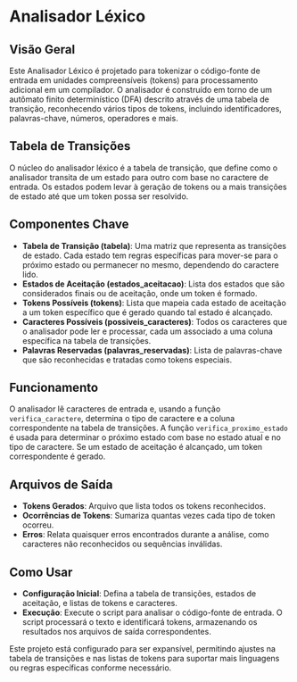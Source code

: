 # Analisador Léxico

## Visão Geral
Este Analisador Léxico é projetado para tokenizar o código-fonte de entrada em unidades compreensíveis (tokens) para processamento adicional em um compilador. O analisador é construído em torno de um autômato finito determinístico (DFA) descrito através de uma tabela de transição, reconhecendo vários tipos de tokens, incluindo identificadores, palavras-chave, números, operadores e mais.

## Tabela de Transições
O núcleo do analisador léxico é a tabela de transição, que define como o analisador transita de um estado para outro com base no caractere de entrada. Os estados podem levar à geração de tokens ou a mais transições de estado até que um token possa ser resolvido.

## Componentes Chave
- **Tabela de Transição (tabela)**: Uma matriz que representa as transições de estado. Cada estado tem regras específicas para mover-se para o próximo estado ou permanecer no mesmo, dependendo do caractere lido.
- **Estados de Aceitação (estados_aceitacao)**: Lista dos estados que são considerados finais ou de aceitação, onde um token é formado.
- **Tokens Possíveis (tokens)**: Lista que mapeia cada estado de aceitação a um token específico que é gerado quando tal estado é alcançado.
- **Caracteres Possíveis (possiveis_caracteres)**: Todos os caracteres que o analisador pode ler e processar, cada um associado a uma coluna específica na tabela de transições.
- **Palavras Reservadas (palavras_reservadas)**: Lista de palavras-chave que são reconhecidas e tratadas como tokens especiais.

## Funcionamento
O analisador lê caracteres de entrada e, usando a função `verifica_caractere`, determina o tipo de caractere e a coluna correspondente na tabela de transições. A função `verifica_proximo_estado` é usada para determinar o próximo estado com base no estado atual e no tipo de caractere. Se um estado de aceitação é alcançado, um token correspondente é gerado.

## Arquivos de Saída
- **Tokens Gerados**: Arquivo que lista todos os tokens reconhecidos.
- **Ocorrências de Tokens**: Sumariza quantas vezes cada tipo de token ocorreu.
- **Erros**: Relata quaisquer erros encontrados durante a análise, como caracteres não reconhecidos ou sequências inválidas.

## Como Usar
- **Configuração Inicial**: Defina a tabela de transições, estados de aceitação, e listas de tokens e caracteres.
- **Execução**: Execute o script para analisar o código-fonte de entrada. O script processará o texto e identificará tokens, armazenando os resultados nos arquivos de saída correspondentes.

Este projeto está configurado para ser expansível, permitindo ajustes na tabela de transições e nas listas de tokens para suportar mais linguagens ou regras específicas conforme necessário.
